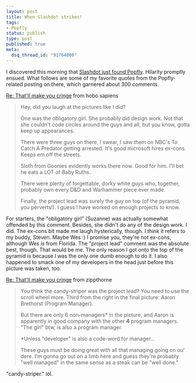 ```yaml
--- 
layout: post
title: When Slashdot strikes!
tags: 
- Popfly
status: publish
type: post
published: true
meta: 
  dsq_thread_id: "91764000"
---
```

I discovered this morning that <a href="http://slashdot.org/article.pl?sid=07/05/19/236204">Slashdot just found Popfly</a>. Hilarity promptly ensued. What follows are some of my favorite quotes from the Popfly-related posting on there, which garnered about 300 comments.

  <a href="http://slashdot.org/comments.pl?sid=235403&amp;cid=19195809">Re: That'll make you cringe</a> from hobo sapiens
  <blockquote>Hey, did you laugh at the pictures like I did?

  One was the obligatory girl. She probably did design work. Not that she couldn't code circles around the guys and all, but you know, gotta keep up appearances.

  There were three guys on there, I swear, I saw them on NBC's To Catch A Predator getting arrested. It's good microsoft hires ex-cons. Keeps em off the streets.

  Sloth from Goonies evidently works there now. Good for him. I'll bet he eats a LOT of Baby Ruths.

  There were plenty of forgettable, dorky white guys who, together, probably own every D&amp;D and Warhammer piece ever made.

  Finally, the project lead was surely the guy on top (of the pyramid, you perverts!). I guess I have worked on enough projects to know.</blockquote>
  For starters, the "obligatory girl" (Suzanne) was actually somewhat offended by this comment. Besides, she didn't do any of the design work. I did. The ex-cons bit made me laugh hysterically, though. I think it refers to my buddy, Steven. Maybe Wes :) I promise you, they're not ex-cons, although Wes <em>is</em> from Florida. The "project lead" comment was the absolute best, though. That would be me. The only reason I got onto the top of the pyramid is because I was the only one dumb enough to do it. I also happened to smack one of my developers in the head just before this picture was taken, too.

  <a href="http://slashdot.org/comments.pl?sid=235403&amp;cid=19199007">Re: That'll make you cringe</a> from zippthorne
  <blockquote>You think the candy-striper was the project lead? You need to use the scroll wheel more. Third from the right in the final picture: Aaron Brethorst (Program Manager).

  But there are only 6 non-managers* in the picture, and Aaron is apparently in good company with the other <strong>4</strong> program managers. "The girl" btw, is also a program manager.

  *Unless "developer" is also a code-word for manager...

  These guys must be doing great with all that managing going on ou' dere. I'm gonna go out on a limb here and guess they're probably "well managed" in the same sense as a steak can be "well done."</blockquote>
  "candy-striper." lol.
